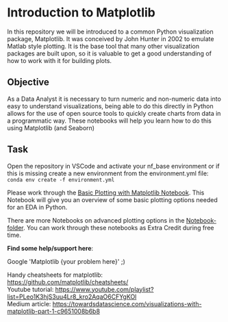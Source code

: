 # Introduction to Matplotlib

In this repository we will be introduced to a common Python visualization package, Matplotlib. It was conceived by John Hunter in 2002 to emulate Matlab style plotting. It is the base tool that many other visualization packages are built upon, so it is valuable to get a good understanding of how to work with it for building plots.


## Objective
As a Data Analyst it is necessary to turn numeric and non-numeric data into easy to understand visualizations, being able to do this directly in Python allows for the use of open source tools to quickly create charts from data in a programmatic way. These notebooks will help you learn how to do this using Matplotlib (and Seaborn)

## Task 

Open the repository in VSCode and activate your nf_base environment or if this is missing create a new environment from the environment.yml file:  
```conda env create -f environment.yml```  

Please work through the [Basic Plotting with Matplotlib Notebook](Basic_plotting_with_matplotlib.ipynb). This Notebook will give you an overview of some basic plotting options needed for an EDA in Python.

There are more Notebooks on advanced plotting options in the [Notebook-folder](notebooks). You can work through these notebooks as Extra Credit during free time.


**Find some help/support here**:

Google 'Matplotlib {your problem here}' ;)

Handy cheatsheets for matplotlib: https://github.com/matplotlib/cheatsheets/  
Youtube tutorial: https://www.youtube.com/playlist?list=PLeo1K3hjS3uu4Lr8_kro2AqaO6CFYgKOl  
Medium article: https://towardsdatascience.com/visualizations-with-matplotlib-part-1-c9651008b6b8

